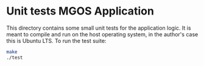 # Unit tests MGOS Application

This directory contains some small unit tests for the application logic.
It is meant to compile and run on the host operating system, in the author's
case this is Ubuntu LTS. To run the test suite:

```sh
make
./test
```
